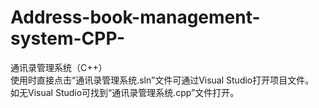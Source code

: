 # Address-book-management-system-CPP-
通讯录管理系统（C++）
<br>
使用时直接点击“通讯录管理系统.sln”文件可通过Visual Studio打开项目文件。<br>
如无Visual Studio可找到“通讯录管理系统.cpp”文件打开。
